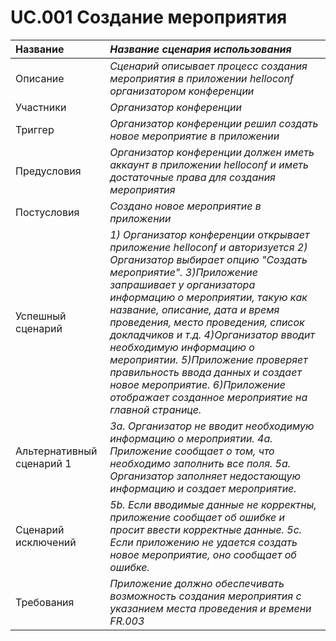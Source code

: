 # UC.001 Создание мероприятия
<!-- Подробное описание сценария использования системы с привязкой к ролям участников и задействованным бизнес-сущностям 
https://confluence.mts.ru/pages/viewpage.action?pageId=375782119 
-->
| Название | _Название сценария использования_ |
|:---------------------------|:------|
| Описание | _Сценарий описывает процесс создания мероприятия в приложении helloconf организатором конференции_ |
| Участники | _Организатор конференции_ |
| Триггер | _Организатор конференции решил создать новое мероприятие в приложении_ |
| Предусловия | _Организатор конференции должен иметь аккаунт в приложении helloconf и иметь достаточные права для создания мероприятия_ |
| Постусловия | _Создано новое мероприятие в приложении_ |
| Успешный сценарий | *1) Организатор конференции открывает приложение helloconf и авторизуется               		   2) Организатор выбирает опцию "Создать мероприятие". 3)Приложение запрашивает у организатора информацию о мероприятии, такую как название, описание, дата и время проведения, место проведения, список докладчиков и т.д. 4)Организатор вводит необходимую информацию о мероприятии. 5)Приложение проверяет правильность ввода данных и создает новое мероприятие. 6)Приложение отображает созданное мероприятие на главной странице.*|
| Альтернативный сценарий 1 | *3a. Организатор не вводит необходимую информацию о мероприятии. 4a. Приложение сообщает о том, что необходимо заполнить все поля. 5a. Организатор заполняет недостающую информацию и создает мероприятие.* |
| Сценарий исключений | *5b. Если вводимые данные не корректны, приложение сообщает об ошибке и просит ввести корректные данные. 5c. Если приложению не удается создать новое мероприятие, оно сообщает об ошибке.* |
| Требования | *Приложение должно обеспечивать возможность создания мероприятия с указанием места проведения и времени FR.003* |
